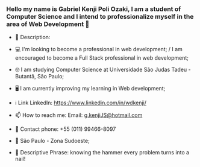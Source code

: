 ### Hello my name is Gabriel Kenji Poli Ozaki, I am a student of Computer Science and I intend to professionalize myself in the area of Web Development 👋

- 📖 Description:
- 💻 I'm looking to become a professional in web development; / I am encouraged to become a Full Stack professional in web development;
- 🤓 I am studying Computer Science at Universidade São Judas Tadeu - Butantã, São Paulo;
- 🖥️ I am currently improving my learning in Web development;
- ℹ️ Link LinkedIn: https://www.linkedin.com/in/wdkenji/
- 📫 How to reach me: Email: g.kenjiJS@hotmail.com
- 📲 Contact phone: +55 (011) 99466-8097
- 📍 São Paulo - Zona Sudoeste;

- 💬 Descriptive Phrase: knowing the hammer every problem turns into a nail!
